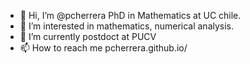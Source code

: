 - 👋 Hi, I’m @pcherrera PhD in Mathematics at UC chile.
- 👀 I’m interested in mathematics, numerical analysis.
- 🌱 I’m currently postdoct at PUCV
- 📫 How to reach me pcherrera.github.io/

<!---
pcherrera/pcherrera is a ✨ special ✨ repository because its `README.md` (this file) appears on your GitHub profile.
You can click the Preview link to take a look at your changes.
--->
